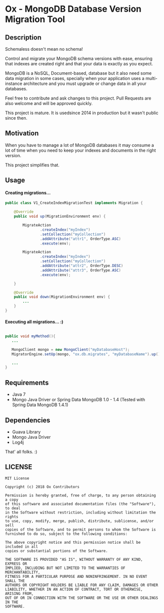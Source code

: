 Ox - MongoDB Database Version Migration Tool
===================

## Description
Schemaless doesn't mean no schema!

Control and migrate your MongoDB schema versions with ease, ensuring that indexes are created right and that your data is exactly as you expect.

MongoDB is a NoSQL, Document-based, database but it also need some data migration in some cases, specially 
when your application uses a multi-instance architecture and you must upgrade or change data in all your databases.

Feel free to contribute and ask changes to this project.
Pull Requests are also welcome and will be approved quickly.

This project is mature. It is usedsince 2014 in production but it wasn't public since then.

## Motivation

When you have to manage a lot of MongoDB databases it may consume a lot of time when you need to keep your indexes and documents in the right version.

This project simplifies that. 

## Usage

#### Creating migrations...

```java
public class V1_CreateIndexMigrationTest implements Migration {

    @Override
    public void up(MigrationEnvironment env) {

        MigrateAction
                .createIndex("myIndex")
                .setCollection("myCollection")
                .addAttribute("attr1", OrderType.ASC)
                .execute(env);

        MigrateAction
                .createIndex("myIndex")
                .setCollection("myCollection")
                .addAttribute("attr2", OrderType.DESC)
                .addAttribute("attr3", OrderType.ASC)
                .execute(env);

    }

    @Override
    public void down(MigrationEnvironment env) {
        ...
    }
}
```

#### Executing all migrations... :)


```java

public void myMethod(){
   ...

   MongoClient mongo = new MongoClient("myDatabaseHost");
   MigratorEngine.setUp(mongo, "ox.db.migrates", "myDatabaseName").up();

   ...
}

```

## Requirements

- Java 7
- Mongo Java Driver or Spring Data MongoDB 1.0 - 1.4 (Tested with Spring Data MongoDB 1.4.1)

## Dependencies

- Guava Library
- Mongo Java Driver
- Log4j

That' all folks. :)

## LICENSE

```
MIT License

Copyright (c) 2018 Ox Contributors

Permission is hereby granted, free of charge, to any person obtaining a copy
of this software and associated documentation files (the "Software"), to deal
in the Software without restriction, including without limitation the rights
to use, copy, modify, merge, publish, distribute, sublicense, and/or sell
copies of the Software, and to permit persons to whom the Software is
furnished to do so, subject to the following conditions:

The above copyright notice and this permission notice shall be included in all
copies or substantial portions of the Software.

THE SOFTWARE IS PROVIDED "AS IS", WITHOUT WARRANTY OF ANY KIND, EXPRESS OR
IMPLIED, INCLUDING BUT NOT LIMITED TO THE WARRANTIES OF MERCHANTABILITY,
FITNESS FOR A PARTICULAR PURPOSE AND NONINFRINGEMENT. IN NO EVENT SHALL THE
AUTHORS OR COPYRIGHT HOLDERS BE LIABLE FOR ANY CLAIM, DAMAGES OR OTHER
LIABILITY, WHETHER IN AN ACTION OF CONTRACT, TORT OR OTHERWISE, ARISING FROM,
OUT OF OR IN CONNECTION WITH THE SOFTWARE OR THE USE OR OTHER DEALINGS IN THE
SOFTWARE.
```

